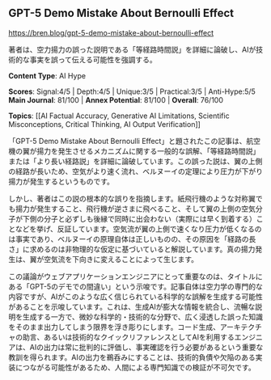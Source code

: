 ## GPT-5 Demo Mistake About Bernoulli Effect

https://bren.blog/gpt-5-demo-mistake-about-bernoulli-effect

著者は、空力揚力の誤った説明である「等経路時間説」を詳細に論破し、AIが技術的な事実を誤って伝える可能性を強調する。

**Content Type**: AI Hype

**Scores**: Signal:4/5 | Depth:4/5 | Unique:3/5 | Practical:3/5 | Anti-Hype:5/5
**Main Journal**: 81/100 | **Annex Potential**: 81/100 | **Overall**: 76/100

**Topics**: [[AI Factual Accuracy, Generative AI Limitations, Scientific Misconceptions, Critical Thinking, AI Output Verification]]

「GPT-5 Demo Mistake About Bernoulli Effect」と題されたこの記事は、航空機の翼が揚力を発生させるメカニズムに関する一般的な誤解、「等経路時間説」または「より長い経路説」を詳細に論破しています。この誤った説は、翼の上側の経路が長いため、空気がより速く流れ、ベルヌーイの定理により圧力が下がり揚力が発生するというものです。

しかし、著者はこの説の根本的な誤りを指摘します。紙飛行機のような対称翼でも揚力が発生すること、飛行機が逆さまに飛べること、そして翼の上側の空気分子が下側の分子と必ずしも後縁で同時に出会わない（実際には早く到着する）ことなどを挙げ、反証しています。空気流が翼の上側で速くなり圧力が低くなるのは事実であり、ベルヌーイの原理自体は正しいものの、その原因を「経路の長さ」に求めるのは非物理的な仮定に基づいていると解説しています。真の揚力発生は、翼が空気流を下向きに変えることによって生じます。

この議論がウェブアプリケーションエンジニアにとって重要なのは、タイトルにある「GPT-5のデモでの間違い」という示唆です。記事自体は空力学の専門的な内容ですが、AIがこのような広く信じられている科学的な誤解を生成する可能性があることを示唆しています。これは、生成AIが膨大な情報を統合し、流暢な説明を生成する一方で、微妙な科学的・技術的な分野で、広く浸透した誤った知識をそのまま出力してしまう限界を浮き彫りにします。コード生成、アーキテクチャの助言、あるいは技術的なクイックリファレンスとしてAIを利用するエンジニアは、AIの出力は常に批判的に評価し、事実確認を行う必要があるという重要な教訓を得られます。AIの出力を鵜呑みにすることは、技術的負債や欠陥のある実装につながる可能性があるため、人間による専門知識での検証が不可欠です。